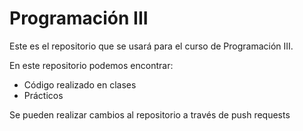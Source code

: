 # Programación III

Este es el repositorio que se usará para el curso de Programación III.

En este repositorio podemos encontrar:
* Código realizado en clases
* Prácticos

Se pueden realizar cambios al repositorio a través de push requests
